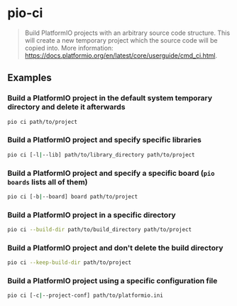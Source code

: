 # pio-ci

> Build PlatformIO projects with an arbitrary source code structure. This will create a new temporary project which the source code will be copied into. More information: <https://docs.platformio.org/en/latest/core/userguide/cmd_ci.html>.

## Examples

### Build a PlatformIO project in the default system temporary directory and delete it afterwards

```bash
pio ci path/to/project
```

### Build a PlatformIO project and specify specific libraries

```bash
pio ci [-l|--lib] path/to/library_directory path/to/project
```

### Build a PlatformIO project and specify a specific board (`pio boards` lists all of them)

```bash
pio ci [-b|--board] board path/to/project
```

### Build a PlatformIO project in a specific directory

```bash
pio ci --build-dir path/to/build_directory path/to/project
```

### Build a PlatformIO project and don't delete the build directory

```bash
pio ci --keep-build-dir path/to/project
```

### Build a PlatformIO project using a specific configuration file

```bash
pio ci [-c|--project-conf] path/to/platformio.ini
```

